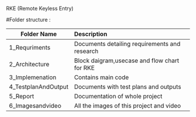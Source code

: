 RKE (Remote Keyless Entry) 


#Folder structure :

|     Folder Name               |              Description                  |
|-------------------------------|:------------------------------------------| 
|1_Requriments	|Documents detailing requirements and research |
|2_Architecture	|Block daigram,usecase and flow chart for RKE|
|3_Implemenation|	Contains main code|
|4_TestplanAndOutput |	Documents with test plans and outputs|
|5_Report|	Documentation of whole project|
|6_Imagesandvideo	| All the images of this project and video |
